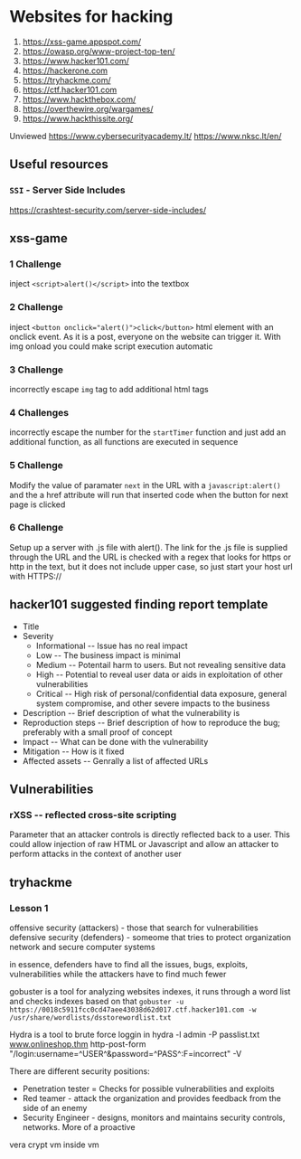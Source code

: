 # Websites for hacking
1. https://xss-game.appspot.com/
2. https://owasp.org/www-project-top-ten/
3. https://www.hacker101.com/
4. https://hackerone.com
5. https://tryhackme.com/
6. https://ctf.hacker101.com
7. https://www.hackthebox.com/
8. https://overthewire.org/wargames/
10. https://www.hackthissite.org/

Unviewed
https://www.cybersecurityacademy.lt/
https://www.nksc.lt/en/

## Useful resources
### `SSI` - Server Side Includes
https://crashtest-security.com/server-side-includes/

## xss-game
### 1 Challenge
inject `<script>alert()</script>` into the textbox
### 2 Challenge
inject `<button onclick="alert()">click</button>` html element with an onclick event. As it is a post, everyone on the website can trigger it. With img onload you could make script execution automatic
### 3 Challenge
incorrectly escape `img` tag to add additional html tags
### 4 Challenges
incorrectly escape the number for the `startTimer` function and just add an additional function, as all functions are executed in sequence
### 5 Challenge
Modify the value of paramater `next` in the URL with a `javascript:alert()` and the a href attribute will run that inserted code when the button for next page is clicked 
### 6 Challenge
Setup up a server with .js file with alert(). The link for the .js file is supplied through the URL and the URL is checked with a regex that looks for https or http in the text, but it does not include upper case, so just start your host url with HTTPS://   

## hacker101 suggested finding report template
 - Title
 - Severity
    - Informational -- Issue has no real impact
    - Low -- The business impact is minimal
    - Medium -- Potentail harm to users. But not revealing sensitive data
    - High -- Potential to reveal user data or aids in exploitation of other vulnerabilities
    - Critical -- High risk of personal/confidential data exposure, general system compromise, and other severe impacts to the business
 - Description -- Brief description of what the vulnerability is
 - Reproduction steps -- Brief description of how to reproduce the bug; preferably with a small proof of concept
 - Impact -- What can be done with the vulnerability
 - Mitigation -- How is it fixed
 - Affected assets -- Genrally a list of affected URLs

## Vulnerabilities

### rXSS -- reflected cross-site scripting
Parameter that an attacker controls is directly reflected back to a user. This could allow injection of raw HTML or Javascript and allow an attacker to perform attacks in the context of another user

## tryhackme

### Lesson 1
offensive security (attackers) - those that search for vulnerabilities
defensive security (defenders) - someome that tries to protect organization network and secure computer systems 

in essence, defenders have to find all the issues, bugs, exploits, vulnerabilities
while the attackers have to find much fewer

gobuster is a tool for analyzing websites indexes, it runs through a word list and checks indexes based on that
`gobuster -u https://0018c5911fcc0cd47aee43038d62d017.ctf.hacker101.com -w /usr/share/wordlists/dsstorewordlist.txt`

Hydra is a tool to brute force loggin in 
hydra -l admin -P passlist.txt www.onlineshop.thm http-post-form "/login:username=^USER^&password=^PASS^:F=incorrect" -V

There are different security positions:
 - Penetration tester = Checks for possible vulnerabilities and exploits
 - Red teamer - attack the organization and provides feedback from the side of an enemy
 - Security Engineer - designs, monitors and maintains security controls, networks. More of a proactive 

vera crypt
vm inside vm
